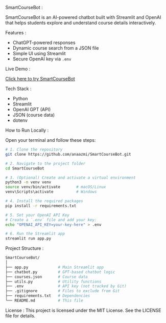 SmartCourseBot : 

SmartCourseBot is an AI-powered chatbot built with Streamlit and OpenAI that helps students explore and understand course details interactively.

Features :

- ChatGPT-powered responses
- Dynamic course search from a JSON file
- Simple UI using Streamlit
- Secure OpenAI key via `.env`

Live Demo : 

[Click here to try SmartCourseBot](https://smartcoursebot-kgcojexq6gjqmxr75edgw8.streamlit.app/)

Tech Stack : 

- Python
- Streamlit
- OpenAI GPT (API)
- JSON (course data)
- dotenv

How to Run Locally : 

Open your terminal and follow these steps:

```bash
# 1. Clone the repository
git clone https://github.com/anaazmi/SmartCourseBot.git

# 2. Navigate to the project folder
cd SmartCourseBot

# 3. (Optional) Create and activate a virtual environment
python3 -m venv venv
source venv/bin/activate       # macOS/Linux
venv\Scripts\activate          # Windows

# 4. Install the required packages
pip install -r requirements.txt

# 5. Set your OpenAI API Key
# Create a `.env` file and add your key:
echo "OPENAI_API_KEY=your-key-here" > .env

# 6. Run the Streamlit app
streamlit run app.py
```

Project Structure : 
```bash
SmartCourseBot/
│
├── app.py             # Main Streamlit app
├── chatbot.py         # GPT-based chatbot logic
├── courses.json       # Course data
├── utils.py           # Utility functions
├── .env               # API key (not tracked by Git)
├── .gitignore         # Files to exclude from Git
├── requirements.txt   # Dependencies
└── README.md          # This file
```

License :
This project is licensed under the MIT License. See the LICENSE file for details.
